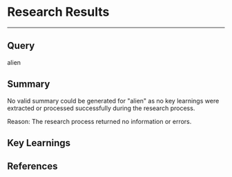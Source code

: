 # Research Results
---
## Query

alien

## Summary

No valid summary could be generated for "alien" as no key learnings were extracted or processed successfully during the research process.

Reason: The research process returned no information or errors.

## Key Learnings


## References
